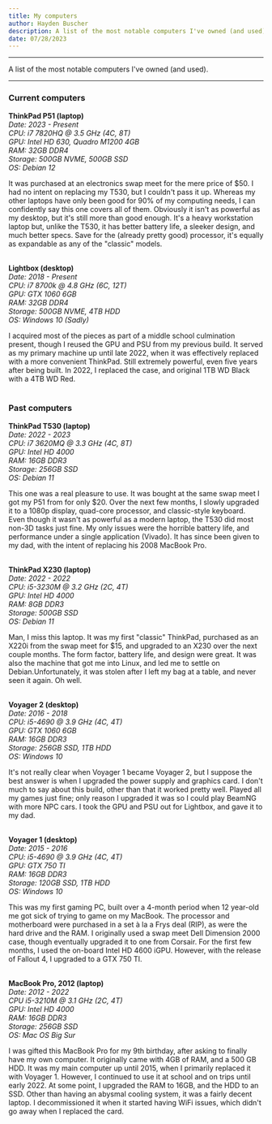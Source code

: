 ```yaml
---
title: My computers 
author: Hayden Buscher
description: A list of the most notable computers I've owned (and used). 
date: 07/28/2023
---
```


<div class="border header">
<hr>
<p> A list of the most notable computers I've owned (and used).
</p>
<hr>
</div>

### Current computers  
**ThinkPad P51 (laptop)**   
*Date: 2023 - Present  
CPU: i7 7820HQ @ 3.5 GHz (4C, 8T)  
GPU: Intel HD 630, Quadro M1200 4GB  
RAM: 32GB DDR4  
Storage: 500GB NVME, 500GB SSD  
OS: Debian 12*  

It was purchased at an electronics swap meet for the mere price of $50. I had no intent on replacing my T530, but I couldn't pass it up. Whereas my other laptops have only been good for 90% of my computing needs, I can confidently say this one covers all of them. Obviously it isn't as powerful as my desktop, but it's still more than good enough. It's a heavy workstation laptop but, unlike the T530, it has better battery life, a sleeker design, and much better specs. Save for the (already pretty good) processor, it's equally as expandable as any of the "classic" models.<br><br>

**Lightbox (desktop)**  
*Date: 2018 - Present  
CPU: i7 8700k @ 4.8 GHz (6C, 12T)  
GPU: GTX 1060 6GB  
RAM: 32GB DDR4  
Storage: 500GB NVME, 4TB HDD  
OS: Windows 10 (Sadly)*  

I acquired most of the pieces as part of a middle school culmination present, though I reused the GPU and PSU from my previous build. It served as my primary machine up until late 2022, when it was effectively replaced with a more convenient ThinkPad. Still extremely powerful, even five years after being built. In 2022, I replaced the case, and original 1TB WD Black with a 4TB WD Red.<br><br>

### Past computers
**ThinkPad T530 (laptop)**  
*Date: 2022 - 2023  
CPU: i7 3620MQ @ 3.3 GHz (4C, 8T)  
GPU: Intel HD 4000  
RAM: 16GB DDR3  
Storage: 256GB SSD  
OS: Debian 11*  

This one was a real pleasure to use. It was bought at the same swap meet I got my P51 from for only $20. Over the next few months, I slowly upgraded it to a 1080p display, quad-core processor, and classic-style keyboard. Even though it wasn't as powerful as a modern laptop, the T530 did most non-3D tasks just fine. My only issues were the horrible battery life, and performance under a single application (Vivado). It has since been given to my dad, with the intent of replacing his 2008 MacBook Pro.<br><br>

**ThinkPad X230 (laptop)**  
*Date: 2022 - 2022  
CPU: i5-3230M @ 3.2 GHz (2C, 4T)  
GPU: Intel HD 4000  
RAM: 8GB DDR3  
Storage: 500GB SSD  
OS: Debian 11*  

Man, I miss this laptop. It was my first "classic" ThinkPad, purchased as an X220i from the swap meet for $15, and upgraded to an X230 over the next couple months. The form factor, battery life, and design were great. It was also the machine that got me into Linux, and led me to settle on Debian.Unfortunately, it was stolen after I left my bag at a table, and never seen it again. Oh well.<br><br>

**Voyager 2 (desktop)**  
*Date: 2016 - 2018  
CPU: i5-4690 @ 3.9 GHz (4C, 4T)  
GPU: GTX 1060 6GB  
RAM: 16GB DDR3  
Storage: 256GB SSD, 1TB HDD  
OS: Windows 10*  

It's not really clear when Voyager 1 became Voyager 2, but I suppose the best answer is when I upgraded the power supply and graphics card. I don't much to say about this build, other than that it worked pretty well. Played all my games just fine; only reason I upgraded it was so I could play BeamNG with more NPC cars. I took the GPU and PSU out for Lightbox, and gave it to my dad.<br><br> 

**Voyager 1 (desktop)**  
*Date: 2015 - 2016  
CPU: i5-4690 @ 3.9 GHz (4C, 4T)  
GPU: GTX 750 TI  
RAM: 16GB DDR3  
Storage: 120GB SSD, 1TB HDD  
OS: Windows 10*  

This was my first gaming PC, built over a 4-month period when 12 year-old me got sick of trying to game on my MacBook. The processor and motherboard were purchased in a set à la a Frys deal (RIP), as were the hard drive and the RAM. I originally used a swap meet Dell Dimension 2000 case, though eventually upgraded it to one from Corsair. For the first few months, I used the on-board Intel HD 4600 iGPU. However, with the release of Fallout 4, I upgraded to a GTX 750 TI.<br><br>

**MacBook Pro, 2012 (laptop)**  
*Date: 2012 - 2022  
CPU i5-3210M @ 3.1 GHz (2C, 4T)  
GPU: Intel HD 4000  
RAM: 16GB DDR3  
Storage: 256GB SSD  
OS: Mac OS Big Sur*  

I was gifted this MacBook Pro for my 9th birthday, after asking to finally have my own computer. It originally came with 4GB of RAM, and a 500 GB HDD. It was my main computer up until 2015, when I primarily replaced it with Voyager 1. However, I continued to use it at school and on trips until early 2022. At some point, I upgraded the RAM to 16GB, and the HDD to an SSD. Other than having an abysmal cooling system, it was a fairly decent laptop. I decommissioned it when it started having WiFi issues, which didn't go away when I replaced the card.<br><br>
